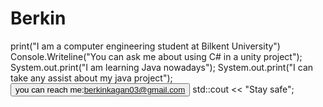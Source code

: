 # Berkin
print("I am a computer engineering student at Bilkent University")
Console.Writeline("You can ask me about using C# in a unity project");
System.out.print("I am learning Java nowadays");
System.out.print("I can take any assist about my java project");
<button onclick="window.print()">you can reach me:berkinkagan03@gmail.com</button>
std::cout << "Stay safe";
